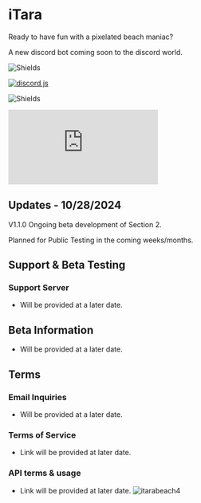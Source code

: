 # iTara
Ready to have fun with a pixelated beach maniac?

A new discord bot coming soon to the discord world.

![Shields](https://img.shields.io/badge/itara-pixel_mania-pink)

[![discord.js](https://img.shields.io/badge/Discord%20API%20%3C3-7289da)](https://discord.com/api)

![Shields](https://img.shields.io/badge/made_with-javascript-yellow?logo=javascript)

[![discord.js](https://img.shields.io/npm/v/discord.js)](https://www.npmjs.com/package/discord.js)
## Updates - 10/28/2024
V1.1.0
Ongoing beta development of Section 2.

Planned for Public Testing in the coming weeks/months.

## Support & Beta Testing
### Support Server
- Will be provided at a later date.
##  Beta Information
- Will be provided at a later date.
## Terms
### Email Inquiries
- Will be provided at a later date.
### Terms of Service
- Link will be provided at later date.
### API terms & usage
- Link will be provided at later date.
![itarabeach4](https://github.com/user-attachments/assets/307ff7f3-c390-435b-bfb1-10bd61c8eea6)

